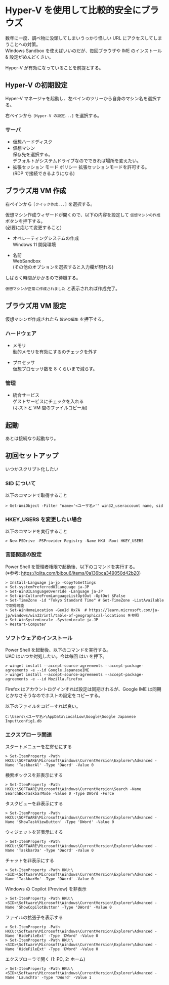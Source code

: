 # Hyper-V を使用して比較的安全にブラウズ

数年に一度、調べ物に没頭してしまいうっかり怪しい URL にアクセスしてしまうことへの対策。  
Windows Sandbox を使えばいいのだが、毎回ブラウザや IME のインストール & 設定がめんどくさい。

Hyper-V が有効になっていることを前提とする。

## Hyper-V の初期設定

Hyper-V マネージャを起動し、左ペインのツリーから自身のマシン名を選択する。

右ペインから `[Hyper-V の設定...]` を選択する。

### サーバ
* 仮想ハードディスク
* 仮想マシン  
保存先を選択する。  
デフォルトがシステムドライブなのでできれば場所を変えたい。
* 拡張セッション モード ポリシー
拡張セッションモードを許可する。  
(RDP で接続できるようになる)

## ブラウズ用 VM 作成

右ペインから `[クイック作成...]` を選択する。

仮想マシン作成ウィザードが開くので、以下の内容を設定して `仮想マシンの作成` ボタンを押下する。  
(必要に応じて変更すること)

* オペレーティングシステムの作成  
Windows 11 開発環境 

* 名前  
WebSandbox  
(その他のオプションを選択すると入力欄が現れる)

しばらく時間がかかるので待機する。

`仮想マシンが正常に作成されました` と表示されれば作成完了。

## ブラウズ用 VM 設定
仮想マシンが作成されたら `設定の編集` を押下する。

### ハードウェア
* メモリ  
動的メモリを有効にするのチェックを外す

* プロセッサ  
仮想プロセッサ数を 8 くらいまで減らす。

### 管理
* 統合サービス  
ゲストサービスにチェックを入れる  
(ホストと VM 間のファイルコピー用)

## 起動
あとは接続なり起動なり。

## 初回セットアップ
いつかスクリプト化したい

### SID について
以下のコマンドで取得すること

```
> Get-WmiObject -Filter "name='<ユーザ名>'" win32_useraccount name, sid
```

### HKEY_USERS を変更したい場合
以下のコマンドを実行すること

```
> New-PSDrive -PSProvider Registry -Name HKU -Root HKEY_USERS
```

### 言語関連の設定
Power Shell を管理者権限で起動後、以下のコマンドを実行する。  
(※参考: https://qiita.com/bibou6/items/0a136bca349050d42b20)
```
> Install-Language ja-jp -CopyToSettings
> Set-systemPreferredUILanguage ja-JP
> Set-WinUILanguageOverride -Language ja-JP
> Set-WinCultureFromLanguageListOptOut -OptOut $False
> Set-TimeZone -id "Tokyo Standard Time" # Get-TimeZone -ListAvailable で取得可能
> Set-WinHomeLocation -GeoId 0x7A  # https://learn.microsoft.com/ja-jp/windows/win32/intl/table-of-geographical-locations を参照
> Set-WinSystemLocale -SystemLocale ja-JP
> Restart-Computer
```

### ソフトウェアのインストール
Power Shell を起動後、以下のコマンドを実行する。  
UAC はいつか対処したい。今は毎回 はい を押下。
```
> winget install --accept-source-agreements --accept-package-agreements -e --id Google.JapaneseIME
> winget install --accept-source-agreements --accept-package-agreements -e --id Mozilla.Firefox
```

Firefox はアカウントログインすれば設定は同期されるが、Google IME は同期とかなさそうなのでホストの設定をコピーする。

以下のファイルをコピーすれば良い。
```
C:\Users\<ユーザ名>\AppData\LocalLow\Google\Google Japanese Input\config1.db
```

### エクスプローラ関連
スタートメニューを左寄せにする
```
> Set-ItemProperty -Path HKCU:\SOFTWARE\Microsoft\Windows\CurrentVersion\Explorer\Advanced -Name 'TaskbarAl' -Type 'DWord' -Value 0
```
検索ボックスを非表示にする
```
> Set-ItemProperty -Path HKCU:\SOFTWARE\Microsoft\Windows\CurrentVersion\Search -Name SearchBoxTaskbarMode -Value 0 -Type DWord -Force
```
タスクビューを非表示にする
```
> Set-ItemProperty -Path HKCU:\SOFTWARE\Microsoft\Windows\CurrentVersion\Explorer\Advanced -Name 'ShowTaskViewButton' -Type 'DWord' -Value 0
```
ウィジェットを非表示にする
```
> Set-ItemProperty -Path HKCU:\SOFTWARE\Microsoft\Windows\CurrentVersion\Explorer\Advanced -Name 'TaskbarDa' -Type 'DWord' -Value 0
```
チャットを非表示にする
```
> Set-ItemProperty -Path HKU:\<SID>\Software\Microsoft\Windows\CurrentVersion\Explorer\Advanced -Name 'TaskbarMn' -Type 'DWord' -Value 0
```
Windows の Copilot (Preview) を非表示
```
> Set-ItemProperty -Path HKU:\<SID>\Software\Microsoft\Windows\CurrentVersion\Explorer\Advanced -Name 'ShowCopilotButton' -Type 'DWord' -Value 0
```
ファイルの拡張子を表示する
```
> Set-ItemProperty -Path HKCU:\Software\Microsoft\Windows\CurrentVersion\Explorer\Advanced -Name 'HideFileExt' -Type 'DWord' -Value 0
> Set-ItemProperty -Path HKU:\<SID>\Software\Microsoft\Windows\CurrentVersion\Explorer\Advanced -Name 'HideFileExt' -Type 'DWord' -Value 0
```
エクスプローラで開く
(1: PC, 2: ホーム)
```
> Set-ItemProperty -Path HKU:\<SID>\Software\Microsoft\Windows\CurrentVersion\Explorer\Advanced -Name 'LaunchTo' -Type 'DWord' -Value 1
```

